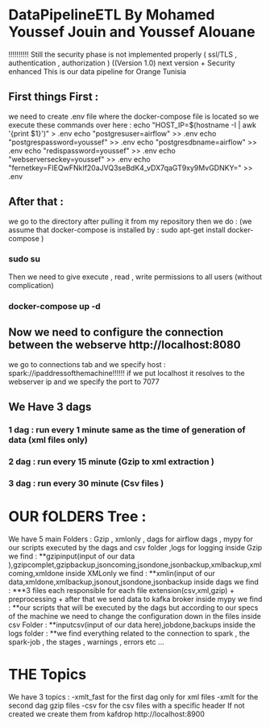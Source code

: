 # DataPipelineETL By Mohamed Youssef Jouin and Youssef Alouane 
!!!!!!!!!! Still the security phase is not implemented properly ( ssl/TLS , authentication , authorization )  ((Version 1.0) next version + Security enhanced
This is our data pipeline for Orange Tunisia
## First things First :
we need to create .env file where the docker-compose file is located 
so we execute these commands over here :
echo "HOST_IP=$(hostname -I | awk '{print $1}')" > .env
echo "postgresuser=airflow" >> .env
echo "postgrespassword=youssef" >> .env
echo "postgresdbname=airflow" >> .env
echo "redispassword=youssef" >> .env
echo "webserverseckey=youssef" >> .env
echo "fernetkey=FIEQwFNkIf20aJVQ3seBdK4_vDX7qaGT9xy9MvGDNKY=" >> .env
## After that : 
we go to the directory after pulling it from my repository 
then we do : (we assume that  docker-compose is installed by : sudo apt-get install docker-compose )
### sudo su 
Then we need to give execute , read  , write permissions to all users (without complication)
### docker-compose up -d 
## Now we need to configure the connection between the webserve http://localhost:8080
we go to connections tab and we specify host : spark://ipaddressofthemachine!!!!!! if we put localhost it resolves to the webserver ip 
and we specify the port to 7077 
## We Have 3 dags 
### 1 dag :  run every 1 minute same as the time of generation of data (xml files only)
### 2 dag :  run every 15 minute (Gzip to xml extraction )
### 3 dag :  run every 30 minute  (Csv files )
# OUR fOLDERS Tree : 
We have 5  main Folders : Gzip ,   xmlonly , dags for airflow dags , mypy for our scripts executed by the dags and csv folder ,logs for logging 
inside Gzip we find :
**gzipinput(input of our data ),gzipcomplet,gzipbackup,jsoncoming,jsondone,jsonbackup,xmlbackup,xmlcoming,xmldone
inside XMLonly we find : 
**xmlin(input of our data,xmldone,xmlbackup,jsonout,jsondone,jsonbackup 
inside dags we find :
***3 files each responsible for each  file extension(csv,xml,gzip)  + preprocessing  + after that we send data to kafka broker 
inside mypy we find :
**our scripts that will be executed by the dags but according to our specs of the machine we need to change the configuration down in the files 
inside csv Folder : 
**inputcsv(input of our data here),jobdone,backups 
inside the logs folder :
**we find everything related to the connection to spark , the spark-job , the stages , warnings , errors etc ... 
# THE Topics  
We have 3 topics : 
-xmlt_fast for the first dag only for xml files 
-xmlt for the second dag gzip files 
-csv for the csv files with a specific header 
If not created we create them from kafdrop http://localhost:8900 


